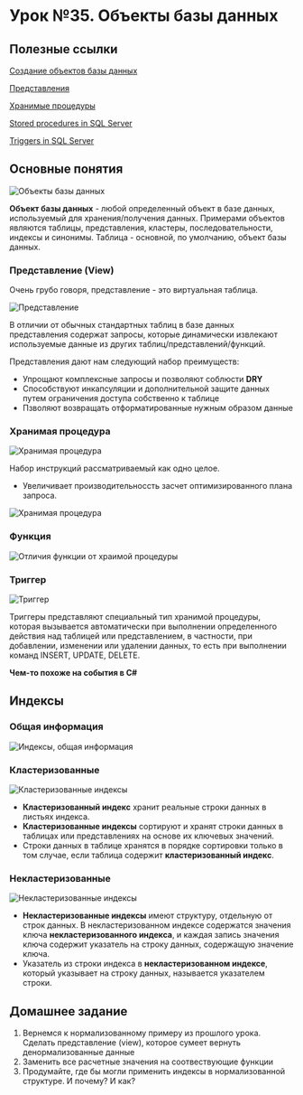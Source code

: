 # Урок №35. Объекты базы данных

## Полезные ссылки

[Создание объектов базы данных](https://docs.microsoft.com/en-us/sql/t-sql/lesson-1-creating-database-objects?view=sql-server-2017)

[Представления](https://docs.microsoft.com/en-us/sql/relational-databases/views/views?view=sql-server-2017)

[Хранимые процедуры](https://www.mssqltips.com/sqlservertutorial/160/sql-server-stored-procedure-tutorial/)

[Stored procedures in SQL Server](https://www.w3schools.com/sql/sql_stored_procedures.asp)

[Triggers in SQL Server](https://www.mssqltips.com/sqlservertutorial/2911/create-sql-server-trigger/)


## Основные понятия

![Объекты базы данных](/Module-5/images/database-objects.png)

**Объект базы данных** - любой определенный объект в базе данных, используемый для хранения/получения данных.
Примерами объектов являются таблицы, представления, кластеры, последовательности, индексы и синонимы.
Таблица - основной, по умолчанию, объект базы данных.


### Представление (View)

Очень грубо говоря, представление - это виртуальная таблица.

![Представление](/Module-5/images/view.png)

В отличии от обычных стандартных таблиц в базе данных представления содержат запросы, которые динамически извлекают используемые данные из других таблиц/представлений/функций.

Представления дают нам следующий набор преимуществ:

- Упрощают комплексные запросы и позволяют соблюсти **DRY**
- Способствуют инкапсуляции и дополнительной защите данных путем ограничения доступа собственно к таблице
- Пзволяют возвращать отформатированные нужным образом данные 

### Хранимая процедура

![Хранимая процедура](/Module-5/images/stored-procedure-main.png)

Набор инструкций рассматриваемый как одно целое. 

- Увеличивает производительноссть засчет оптимизированного плана запроса.

![Хранимая процедура](/Module-5/images/stored-procedure-syntax.png)

### Функция

![Отличия функции от храимой процедуры](/Module-5/images/functions-vs-sps.png)


### Триггер

![Триггер](/Module-5/images/triggers.png)

Триггеры представляют специальный тип хранимой процедуры, которая вызывается автоматически при выполнении определенного действия 
над таблицей или представлением, в частности, при добавлении, изменении или удалении данных, то есть при выполнении команд INSERT, UPDATE, DELETE.

**Чем-то похоже на события в C#**


## Индексы

### Общая информация

![Индексы, общая информация](/Module-5/images/indexes-general.png)

### Кластеризованные

![Кластеризованные индексы](/Module-5/images/clustered-indexes.png)

- **Кластеризованный индекс** хранит реальные строки данных в листьях индекса.
- **Кластеризованные индексы** сортируют и хранят строки данных в таблицах или представлениях на основе их ключевых значений.
- Строки данных в таблице хранятся в порядке сортировки только в том случае, если таблица содержит **кластеризованный индекс**.

### Некластеризованные

![Некластеризованные индексы](/Module-5/images/non-clustered-indexes.png)

- **Некластеризованные индексы** имеют структуру, отдельную от строк данных. В некластеризованном индексе содержатся значения ключа **некластеризованного индекса**, и каждая запись значения ключа содержит указатель на строку данных, содержащую значение ключа.
- Указатель из строки индекса в **некластеризованном индексе**, который указывает на строку данных, называется указателем строки.

## Домашнее задание

1. Вернемся к нормализованному примеру из прошлого урока. Сделать представление (view), которое сумеет вернуть денормализованные данные
2. Заменить все расчетные значения на соотвествующие функции
3. Продумайте, где бы могли применить индексы в нормализованной структуре. И почему? И как?
